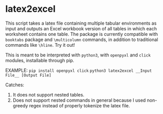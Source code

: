 # latex2excel
 This script takes a latex file containing multiple tabular environments as input and outputs an Excel workbook version of all tables in which each worksheet contains one table. The package is currently compatible with `booktabs` package and `\multicolumn` commands, in addition to traditional commands like `\hline`. Try it out!

This is meant to be interpreted with `python3`, with `openpyxl` and `click` modules, installable through pip.

EXAMPLE:
   `pip install openpyxl click`
   `python3 latex2excel __Input File__ [Output File]`
 
Catches:
1. It does not support nested tables.
2. Does not support nested commands in general because I used non-greedy regex instead of properly tokenize the latex file.
